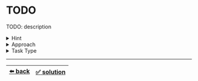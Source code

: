 # TODO

TODO: description

<details>

<summary>Hint</summary>

TODO: optional: hint description

</details>

<details>

<summary>Approach</summary>

- `TODO: Approach`
  - `TODO: subtype`
- _or_ `TODO: alternative Approach`

</details>

<details>

<summary>Task Type</summary>

It is a "TODO" Task Type. In order to solve the Task you should apply the Approach "TODO"
<!-- It is a "TODO" Task Type. In order to solve the Task you should apply the Approach "TODO" (TODO: subtype) -->
<!-- We combine the Approaches of "TODO" and "TODO" to solve this Task -->

TODO: explanation of Approach

TODO: optional: example of Approach

TODO: optional: how to apply the Approach to the Task

</details>

---

| [:arrow_left: back](../task-type.md) | [:white_check_mark: solution](./solution.js) |
| :---: | :---: |
